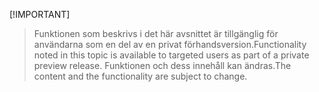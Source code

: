  [!IMPORTANT]
> <span data-ttu-id="2bae2-101">Funktionen som beskrivs i det här avsnittet är tillgänglig för användarna som en del av en privat förhandsversion.</span><span class="sxs-lookup"><span data-stu-id="2bae2-101">Functionality noted in this topic is available to targeted users as part of a private preview release.</span></span> <span data-ttu-id="2bae2-102">Funktionen och dess innehåll kan ändras.</span><span class="sxs-lookup"><span data-stu-id="2bae2-102">The content and the functionality are subject to change.</span></span> 
